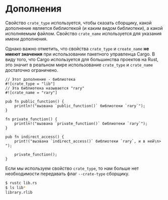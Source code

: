 # Дополнения

Свойство `crate_type` используется, чтобы сказать сборщику,
какой дополнение является библиотекой (и каким видом библиотеки),
а какой исполняемым файлом. Свойство `crate_name` используется для указания имени дополнения.

Однако важно отметить, что свойства `crate_type` и `create_name` **не имеют значения** при использовании пакетного управленца Cargo.
В виду того, что Cargo используется для большинства проектов на Rust,
это значит в реальном мире использование `crate_type` и `crate_name`
достаточно ограничено.

```rust,editable
// Этот дополнение - библиотека
#![crate_type = "lib"]
// Эта библиотека называется "rary"
#![crate_name = "rary"]

pub fn public_function() {
    println!("вызвана `public_function()` библиотеки `rary`");
}

fn private_function() {
    println!("вызвана `private_function()` библиотеки `rary`");
}

pub fn indirect_access() {
    print!("вызвана `indirect_access()` библиотеки `rary`, и в ней\n> ");

    private_function();
}
```

Если мы используем свойство `crate_type`,
то нам больше нет необходимости передавать флаг `--crate-type` сборщику.

```bash
$ rustc lib.rs
$ ls lib*
library.rlib
```
